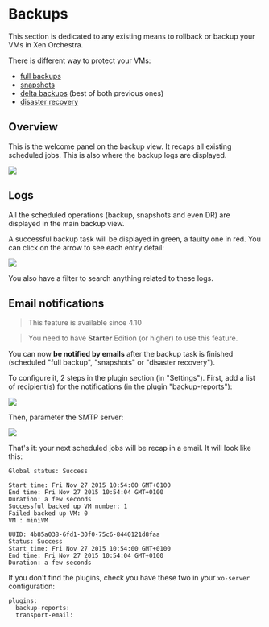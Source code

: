 # Backups

This section is dedicated to any existing means to rollback or backup your VMs in Xen Orchestra.

There is different way to protect your VMs:

* [full backups](full_backups.md)
* [snapshots](rolling_snapshots.md)
* [delta backups](delta_backups.md) (best of both previous ones)
* [disaster recovery](disaster_recovery.md)

## Overview

This is the welcome panel on the backup view. It recaps all existing scheduled jobs. This is also where the backup logs are displayed.

![](https://xen-orchestra.com/blog/content/images/2015/11/backupoverview.png)

## Logs

All the scheduled operations (backup, snapshots and even DR) are displayed in the main backup view.

A successful backup task will be displayed in green, a faulty one in red. You can click on the arrow to see each entry detail:

![](https://xen-orchestra.com/blog/content/images/2015/11/logs_initial.png)

You also have a filter to search anything related to these logs.

## Email notifications

> This feature is available since 4.10

> You need to have **Starter** Edition (or higher) to use this feature.

You can now **be notified by emails** after the backup task is finished (scheduled "full backup", "snapshots" or "disaster recovery").

To configure it, 2 steps in the plugin section (in "Settings"). First, add a list of recipient(s) for the notifications (in the plugin "backup-reports"):

![](https://xen-orchestra.com/blog/content/images/2015/11/backup-reports.png)

Then, parameter the SMTP server:

![](https://xen-orchestra.com/blog/content/images/2015/11/emailtransport.png)

That's it: your next scheduled jobs will be recap in a email. It will look like this:

```
Global status: Success

Start time: Fri Nov 27 2015 10:54:00 GMT+0100
End time: Fri Nov 27 2015 10:54:04 GMT+0100
Duration: a few seconds
Successful backed up VM number: 1
Failed backed up VM: 0
VM : miniVM

UUID: 4b85a038-6fd1-30f0-75c6-8440121d8faa
Status: Success
Start time: Fri Nov 27 2015 10:54:00 GMT+0100
End time: Fri Nov 27 2015 10:54:04 GMT+0100
Duration: a few seconds

```

If you don't find the plugins, check you have these two in your `xo-server` configuration:

```
plugins:
  backup-reports:
  transport-email:
```